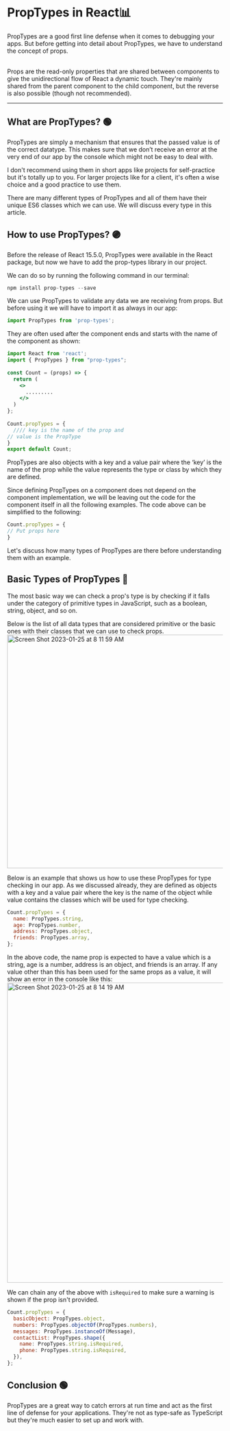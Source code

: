 # <b>PropTypes in React📊</b>

PropTypes are a good first line defense when it comes to debugging your apps. But before getting into detail about PropTypes, we have to understand the concept of props.

<br>
Props are the read-only properties that are shared between components to give the unidirectional flow of React a dynamic touch. They're mainly shared from the parent component to the child component, but the reverse is also possible (though not recommended).
<hr>

## <b>What are PropTypes?</b> 🟢
PropTypes are simply a mechanism that ensures that the passed value is of the correct datatype. This makes sure that we don’t receive an error at the very end of our app by the console which might not be easy to deal with.

I don't recommend using them in short apps like projects for self-practice but it's totally up to you. For larger projects like for a client, it's often a wise choice and a good practice to use them.

There are many different types of PropTypes and all of them have their unique ES6 classes which we can use. We will discuss every type in this article.

## <b>How to use PropTypes?</b> 🟣
Before the release of React 15.5.0, PropTypes were available in the React package, but now we have to add the prop-types library in our project.

We can do so by running the following command in our terminal:

```javascript
npm install prop-types --save
```

We can use PropTypes to validate any data we are receiving from props. But before using it we will have to import it as always in our app:

```javascript
import PropTypes from 'prop-types';
```

They are often used after the component ends and starts with the name of the component as shown:

```jsx
import React from 'react';
import { PropTypes } from "prop-types";
 
const Count = (props) => {
  return (
    <>
      .........
    </>
  )
};
 
Count.propTypes = {
  //// key is the name of the prop and
// value is the PropType
}
export default Count;
```

PropTypes are also objects with a key and a value pair where the ‘key’ is the name of the prop while the value represents the type or class by which they are defined.

Since defining PropTypes on a component does not depend on the component implementation, we will be leaving out the code for the component itself in all the following examples. The code above can be simplified to the following:


```jsx
Count.propTypes = {
// Put props here
}
```

Let's discuss how many types of PropTypes are there before understanding them with an example.

## <b>Basic Types of PropTypes</b> 🔵


The most basic way we can check a prop's type is by checking if it falls under the category of primitive types in JavaScript, such as a boolean, string, object, and so on.

Below is the list of all data types that are considered primitive or the basic ones with their classes that we can use to check props.
<img width="545" alt="Screen Shot 2023-01-25 at 8 11 59 AM" src="https://user-images.githubusercontent.com/96326525/214465188-748d52a4-339b-4fd2-8781-d368c35b99d7.png">

Below is an example that shows us how to use these PropTypes for type checking in our app. As we discussed already, they are defined as objects with a key and a value pair where the key is the name of the object while value contains the classes which will be used for type checking.

```jsx
Count.propTypes = {
  name: PropTypes.string,
  age: PropTypes.number,
  address: PropTypes.object,
  friends: PropTypes.array,
};
```

In the above code, the name prop is expected to have a value which is a string, age is a number, address is an object, and friends is an array. If any value other than this has been used for the same props as a value, it will show an error in the console like this:
<img width="700" alt="Screen Shot 2023-01-25 at 8 14 19 AM" src="https://user-images.githubusercontent.com/96326525/214465416-b4124b82-97d9-4095-941b-f808352a442e.png">

We can chain any of the above with <code>isRequired</code> to make sure a warning is shown if the prop isn't provided.

```jsx
Count.propTypes = {
  basicObject: PropTypes.object,
  numbers: PropTypes.objectOf(PropTypes.numbers),
  messages: PropTypes.instanceOf(Message),
  contactList: PropTypes.shape({
    name: PropTypes.string.isRequired,
    phone: PropTypes.string.isRequired,
  }),
};
```

## <b>Conclusion</b> 🟢

PropTypes are a great way to catch errors at run time and act as the first line of defense for your applications. They're not as type-safe as TypeScript but they're much easier to set up and work with.